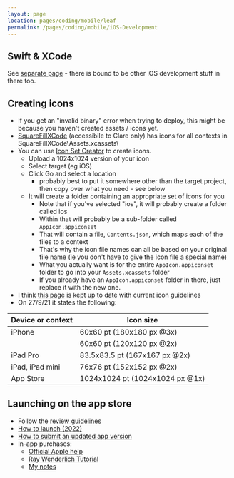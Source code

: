 ```yaml
---
layout: page
location: pages/coding/mobile/leaf
permalink: /pages/coding/mobile/iOS-Development
---
```


## Swift & XCode

See [separate page](/pages/coding/mobile/swift-xcode.md) - there is bound to be other iOS development stuff in there too.

## Creating icons

- If you get an "invalid binary" error when trying to deploy, this might be because you haven't created assets / icons yet. 
- [SquareFillXCode](https://github.com/claresudbery/SquareFillXCode) (accessibile to Clare only) has icons for all contexts in SquareFillXCode\Assets.xcassets\
- You can use [Icon Set Creator](https://apps.apple.com/de/app/icon-set-creator/id939343785?l=en&mt=12) to create icons.
    - Upload a 1024x1024 version of your icon
    - Select target (eg iOS)
    - Click Go and select a location
        - probably best to put it somewhere other than the target project, then copy over what you need - see below
    - It will create a folder containing an appropriate set of icons for you
        - Note that if you've selected "ios", it will probably create a folder called ios
        - Within that will probably be a sub-folder called `AppIcon.appiconset`
        - That will contain a file, `Contents.json`, which maps each of the files to a context
        - That's why the icon file names can all be based on your original file name (ie you don't have to give the icon file a special name)
        - What you actually want is for the entire `AppIcon.appiconset` folder to go into your `Assets.xcassets` folder
        - If you already have an `AppIcon.appiconset` folder in there, just replace it with the new one.
- I think [this page](https://developer.apple.com/design/human-interface-guidelines/ios/icons-and-images/app-icon/) is kept up to date with current icon guidelines
- On 27/9/21 it states the following: 

| Device or context	| Icon size |
| ----------------- | ---------------------- |
| iPhone	| 60x60 pt (180x180 px @3x) |
|	| 60x60 pt (120x120 px @2x) |
| iPad Pro	| 83.5x83.5 pt (167x167 px @2x) |
| iPad, iPad mini	| 76x76 pt (152x152 px @2x) |
| App Store	| 1024x1024 pt (1024x1024 px @1x) |

## Launching on the app store

- Follow the [review guidelines](https://developer.apple.com/app-store/review/)
- [How to launch (2022)](https://instabug.com/blog/how-to-submit-app-to-app-store/)
- [How to submit an updated app version](https://help.swiftic.com/hc/en-us/articles/201701881-Update-Your-App-on-the-Apple-App-Store)
- In-app purchases:
    - [Official Apple help](https://help.apple.com/app-store-connect/#/devae49fb316) 
    - [Ray Wenderlich Tutorial](https://www.raywenderlich.com/5456-in-app-purchase-tutorial-getting-started)
    - [My notes](/pages/coding/mobile/iOS-Development#in-app-purchases)

